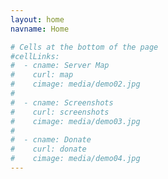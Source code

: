 ```yaml
---
layout: home
navname: Home

# Cells at the bottom of the page
#cellLinks:
#  - cname: Server Map
#    curl: map
#    cimage: media/demo02.jpg
#
#  - cname: Screenshots
#    curl: screenshots
#    cimage: media/demo03.jpg
#
#  - cname: Donate
#    curl: donate
#    cimage: media/demo04.jpg
---
```

